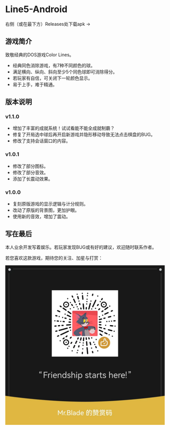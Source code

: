# Line5-Android

右侧（或在最下方）Releases处下载apk ->

## 游戏简介

致敬经典的DOS游戏Color Lines。

- 经典同色消除游戏，有7种不同颜色的球。
- 满足横向、纵向、斜向至少5个同色球即可消除得分。
- 若玩家有自信，可关闭下一轮颜色显示。
- 易于上手，难于精通。

## 版本说明

### v1.1.0

- 增加了丰富的成就系统！试试看能不能全成就制霸？
- 修复了开局选中球后再开启新游戏并隐形移动导致无法点击棋盘的BUG。
- 修改了支持会话窗口的内容。

### v1.0.1

- 修改了部分图标。
- 修改了部分音效。
- 添加了长震动效果。

### v1.0.0

- 复刻原版游戏的显示逻辑与计分规则。
- 改动了原版的背景图，更加护眼。
- 使用新的音效，增加了震动。

## 写在最后

本人业余开发写着娱乐。若玩家发现BUG或有好的建议，欢迎随时联系作者。

若您喜欢这款游戏，期待您的关注、加星与打赏：

<div align="center">
  <img src="https://github.com/MRBLADEX/Line5-Android/blob/main/intro/support.jpg">
</div>